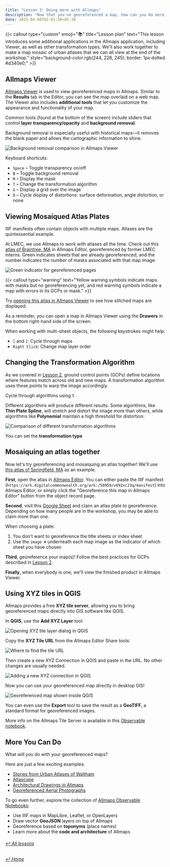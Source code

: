 ```yaml
---
title: "Lesson 3: Doing more with Allmaps"
description: "Now that you've georeferenced a map, how can you do more with Allmaps?"
date: 2025-04-08T02:01:58+05:30
---
```


{{< callout type="custom" emoji="📚" title="Lesson plan" text="This lesson introduces some additional applications in the Allmaps application, including Viewer, as well as other transformation types. We'll also work together to make a map mosaic of urban atlases that we can all view at the end of the workshop." style="background-color:rgb(244, 228, 245); border: 1px dotted #d340e0;" >}}

## Allmaps Viewer

[Allmaps Viewer](https://viewer.allmaps.org) is used to view georeferenced maps in Allmaps. Similar to the **Results** tab in the Editor, you can see the map overlaid on a web map.
The Viewer also includes **additional tools** that let you customize the appearance and functionality of your map.

Common tools (found at the bottom of the screen) include sliders that control **layer transparency/opacity** and **background removal**.

Background removal is especially useful with historical maps—it removes the blank paper and allows the cartographic information to shine.

![Background removal comparison in Allmaps Viewer](../../images/georef_nz8_Background.png)

Keyboard shortcuts:

- `Space` – Toggle transparency on/off
- `B` – Toggle background removal
- `M` – Display the mask
- `T` – Change the transformation algorithm
- `G` – Display a grid over the image
- `D` – Cycle display of distortions: surface deformation, angle distortion, or none

## Viewing Mosaiqued Atlas Plates

IIIF manifests often contain objects with multiple maps. Atlases are the quintessential example.

At LMEC, we use Allmaps to work with atlases all the time. Check out this [atlas of Braintree, MA](https://editor.allmaps.org/images?url=https://www.digitalcommonwealth.org/search/commonwealth:xk81nf82h/manifest) in Allmaps Editor, georeferenced by former LMEC interns. Green indicates sheets that are already georeferenced, and the number indicates the number of masks associated with that map image:

![Green indicator for georeferenced pages](../../images/braintreeImages.png)

{{< callout type="warning" text="Yellow warning symbols indicate maps with masks but no georeferencing yet, and red warning symbols indicate a map with errors in its GCPs or mask." >}}

Try [opening this atlas in Allmaps Viewer](https://editor.allmaps.org/images?url=https://www.digitalcommonwealth.org/search/commonwealth:xk81nf82h/manifest) to see how stitched maps are displayed.

As a reminder, you can open a map in Allmaps Viewer using the **Drawers** in the bottom right-hand side of the screen.

When working with multi-sheet objects, the following keystrokes might help:

- `[` and `]`: Cycle through maps
- `Right Click`: Change map layer order

## Changing the Transformation Algorithm

As we covered in [Lesson 2](../lesson-2), ground control points (GCPs) define locations where features match across old and new maps. A transformation algorithm uses these points to warp the image accordingly.

Cycle through algorithms using `T`.

Different algorithms will produce different results. Some algorithms, like **Thin Plate Spline**, will stretch and distort the image more than others, while algorithms like **Polynomial** maintain a high threshold for distortion:

![Comparison of different transformation algorithms](../../images/transform.gif)

You can set the **transformation type**

## Mosaiquing an atlas together

Now let's try georeferencing and mosaiquing an atlas together! We'll use [this atlas of Springfield, MA](https://collections.leventhalmap.org/search/commonwealth:v692xc23q) as an example. 

**First**, open the atlas in [Allmaps Editor](https://editor.allmaps.org). You can either paste the IIIF manifest (`https://ark.digitalcommonwealth.org/ark:/50959/v692xc23q/manifest`) into Allmaps Editor, or simply click the "Georeference this map in Allmaps Editor" button from the object record page.

**Second**, visit this [Google Sheet](https://docs.google.com/spreadsheets/d/13KE01w5JwW4Eliabg8qPfmqmJz59M2_2whcW3O6luv4/edit?gid=0#gid=0) and claim an atlas plate to georeference. Depending on how many people are in the workshop, you may be able to claim more than one.

When choosing a plate:
1. You don't want to georeference the title sheets or index sheet
2. Use the `image #` underneath each map image as the indicator of which sheet you have chosen

**Third**, georeference your map(s)! Follow the best practices for GCPs described in [Lesson 2](../lesson-2#ground-control-points).

**Finally**, when everybody is one, we'll view the finished product in Allmaps Viewer.

## Using XYZ tiles in QGIS

Allmaps provides a free **XYZ tile server**, allowing you to bring georeferenced maps directly into GIS software like QGIS.

In **QGIS**, use the **Add XYZ Layer** tool:

![Opening XYZ tile layer dialog in QGIS](../../images/QGIS1.png)

Copy the **XYZ Tile URL** from the Allmaps Editor Share tools:

![Where to find the tile URL](../../images/ShareXYZ.png)

Then create a new XYZ Connection in QGIS and paste in the URL. No other changes are usually needed.

![Adding a new XYZ connection in QGIS](../../images/QGIS2.png)

Now you can use your georeferenced map directly in desktop GIS!

![Georeferenced map shown inside QGIS](../../images/QGIS3.png)

You can even use the **Export** tool to save the result as a **GeoTIFF**, a standard format for georeferenced images.

More info on the Allmaps Tile Server is available in this [Observable notebook](https://observablehq.com/@allmaps/allmaps-tile-server).

## More You Can Do

What will *you* do with your georeferenced maps?

Here are just a few exciting examples:

- [Stories from Urban Atlases of Waltham](https://www.leventhalmap.org/articles/waltham-urban-atlas-essays/)
- [Atlascope](https://www.atlascope.org/)
- [Architectural Drawings in Allmaps](https://viewer.allmaps.org/?url=https%3A%2F%2Fsammeltassen.nl%2Fiiif-manifests%2Fallmaps%2Frivierahal-blijdorp.json)
- [Georeferenced Aerial Photographs](https://viewer.allmaps.org/?url=https%3A%2F%2Fannotations.allmaps.org%2Fimages%2F4bcc9463d2a68df4)

To go even further, explore the collection of [Allmaps Observable Notebooks](https://observablehq.com/@allmaps):

- Use IIIF maps in MapLibre, Leaflet, or OpenLayers
- Draw vector **GeoJSON** layers on top of Allmaps
- Georeference based on **toponyms** (place names)
- Learn more about the **code and architecture** of Allmaps

###### [↩ All lessons](../)

###### [↩ Home](../../)